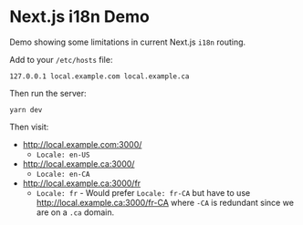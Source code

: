 # Next.js i18n Demo

Demo showing some limitations in current Next.js `i18n` routing.

Add to your `/etc/hosts` file:

```
127.0.0.1 local.example.com local.example.ca
```

Then run the server:

```shell
yarn dev
```

Then visit:

- http://local.example.com:3000/
  - `Locale: en-US`
- http://local.example.ca:3000/
  - `Locale: en-CA`
- http://local.example.ca:3000/fr
  - `Locale: fr` - Would prefer `Locale: fr-CA` but have to use http://local.example.ca:3000/fr-CA where `-CA` is redundant since we are on a `.ca` domain.
